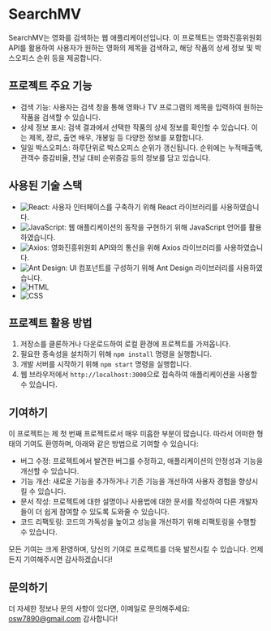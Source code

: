 <!-- 프로젝트 소개 -->

# SearchMV

SearchMV는 영화를 검색하는 웹 애플리케이션입니다. 이 프로젝트는 영화진흥위원회 API를 활용하여 사용자가 원하는 영화의 제목을 검색하고, 해당 작품의 상세 정보 및 박스오피스 순위 등을 제공합니다.

## 프로젝트 주요 기능

- 검색 기능: 사용자는 검색 창을 통해 영화나 TV 프로그램의 제목을 입력하여 원하는 작품을 검색할 수 있습니다.
- 상세 정보 표시: 검색 결과에서 선택한 작품의 상세 정보를 확인할 수 있습니다. 이는 제목, 장르, 출연 배우, 개봉일 등 다양한 정보를 포함합니다.
- 일일 박스오피스: 하루단위로 박스오피스 순위가 갱신됩니다. 순위에는 누적매출액, 관객수 증감비율, 전날 대비 순위증감 등의 정보를 담고 있습니다.

## 사용된 기술 스택

- ![React](https://img.shields.io/badge/-React-61DAFB?style=flat&logo=React&logoColor=white): 사용자 인터페이스를 구축하기 위해 React 라이브러리를 사용하였습니다.
- ![JavaScript](https://img.shields.io/badge/-JavaScript-F7DF1E?style=flat&logo=JavaScript&logoColor=white): 웹 애플리케이션의 동작을 구현하기 위해 JavaScript 언어를 활용하였습니다.
- ![Axios](https://img.shields.io/badge/-Axios-0098FF?style=flat&logo=Axios&logoColor=white): 영화진흥위원회 API와의 통신을 위해 Axios 라이브러리를 사용하였습니다.
- ![Ant Design](https://img.shields.io/badge/-Ant%20Design-0170FE?style=flat&logo=Ant%20Design&logoColor=white): UI 컴포넌트를 구성하기 위해 Ant Design 라이브러리를 사용하였습니다.
- ![HTML](https://img.shields.io/badge/-HTML-E34F26?style=flat&logo=HTML5&logoColor=white)
- ![CSS](https://img.shields.io/badge/-CSS-1572B6?style=flat&logo=CSS3&logoColor=white)

## 프로젝트 활용 방법

1. 저장소를 클론하거나 다운로드하여 로컬 환경에 프로젝트를 가져옵니다.
2. 필요한 종속성을 설치하기 위해 `npm install` 명령을 실행합니다.
3. 개발 서버를 시작하기 위해 `npm start` 명령을 실행합니다.
4. 웹 브라우저에서 `http://localhost:3000`으로 접속하여 애플리케이션을 사용할 수 있습니다.

## 기여하기

이 프로젝트는 제 첫 번째 프로젝트로서 매우 미흡한 부분이 많습니다. 따라서 어떠한 형태의 기여도 환영하며, 아래와 같은 방법으로 기여할 수 있습니다:

- 버그 수정: 프로젝트에서 발견한 버그를 수정하고, 애플리케이션의 안정성과 기능을 개선할 수 있습니다.
- 기능 개선: 새로운 기능을 추가하거나 기존 기능을 개선하여 사용자 경험을 향상시킬 수 있습니다.
- 문서 작성: 프로젝트에 대한 설명이나 사용법에 대한 문서를 작성하여 다른 개발자들이 더 쉽게 참여할 수 있도록 도와줄 수 있습니다.
- 코드 리팩토링: 코드의 가독성을 높이고 성능을 개선하기 위해 리팩토링을 수행할 수 있습니다.

모든 기여는 크게 환영하며, 당신의 기여로 프로젝트를 더욱 발전시킬 수 있습니다. 언제든지 기여해주시면 감사하겠습니다!

## 문의하기

더 자세한 정보나 문의 사항이 있다면, 이메일로 문의해주세요: osw7890@gmail.com 감사합니다!
